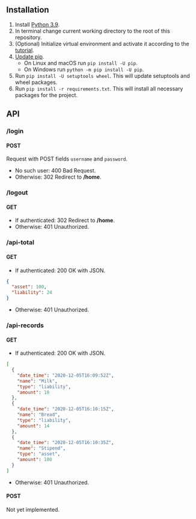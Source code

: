 ## Installation

1. Install [Python 3.9](https://www.python.org/downloads/release/python-390/).
1. In terminal change current working directory to the root of this repository.
1. (Optional) Initialize virtual environment and activate it according to the
   [tutorial](https://docs.python.org/3/library/venv.html).
1. [Update pip](https://pip.pypa.io/en/stable/installing/#upgrading-pip).
    - On Linux and macOS run `pip install -U pip`.
    - On Windows run `python -m pip install -U pip`.
1. Run `pip install -U setuptools wheel`. This will update setuptools and wheel packages.
1. Run `pip install -r requirements.txt`. This will install all necessary packages for the project.

## API

### /login

#### POST

Request with POST fields `username` and `password`.

- No such user: 400 Bad Request.
- Otherwise: 302 Redirect to **/home**.

### /logout

#### GET

- If authenticated: 302 Redirect to **/home**.
- Otherwise: 401 Unauthorized.

### /api-total

#### GET

- If authenticated: 200 OK with JSON.

```json
{
  "asset": 100,
  "liability": 24
}
```

- Otherwise: 401 Unauthorized.

### /api-records

#### GET

- If authenticated: 200 OK with JSON.

```json
[
  {
    "date_time": "2020-12-05T16:09:52Z",
    "name": "Milk",
    "type": "liability",
    "amount": 10
  },
  {
    "date_time": "2020-12-05T16:10:15Z",
    "name": "Bread",
    "type": "liability",
    "amount": 14
  },
  {
    "date_time": "2020-12-05T16:10:35Z",
    "name": "Stipend",
    "type": "asset",
    "amount": 100
  }
]
```

- Otherwise: 401 Unauthorized.

#### POST

Not yet implemented.


